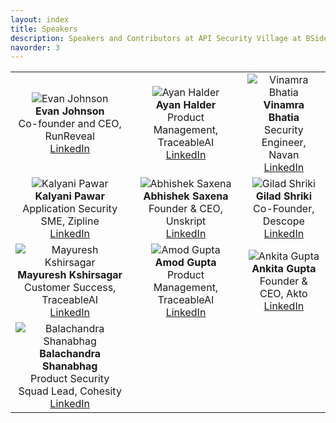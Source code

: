 ```yaml
---
layout: index
title: Speakers
description: Speakers and Contributors at API Security Village at BSides SF 2024
navorder: 3
---
```


| | | |
|:-------------------------:|:-------------------------:|:-------------------------:|
| ![Evan Johnson](https://media.licdn.com/dms/image/D5603AQH6YS2QebfbBQ/profile-displayphoto-shrink_400_400/0/1704148706237?e=1719446400&v=beta&t=XlXLB3wsHCVrVi-w-3PDGGkQTBre22-FSoWMbmWxZoA)<br> **Evan Johnson**<br>Co-founder and CEO, RunReveal<br>[LinkedIn](https://www.linkedin.com/in/ejcxx/) | ![Ayan Halder](https://media.licdn.com/dms/image/D5603AQF0qScsrKbcaQ/profile-displayphoto-shrink_400_400/0/1681257624694?e=1719446400&v=beta&t=7piwjaO4_tuXa39hr7IL7ECCNJVgMumkCnbECODMtm8)<br> **Ayan Halder**<br>Product Management, TraceableAI<br>[LinkedIn](https://www.linkedin.com/in/ayanhalder/) | ![Vinamra Bhatia](https://media.licdn.com/dms/image/D5603AQEzZx6_MoEQag/profile-displayphoto-shrink_400_400/0/1683231645852?e=1719446400&v=beta&t=VaMF1dlrUwJDG7Kf6oXbqL1YmlnksvqBeDkVpYN22_4)<br> **Vinamra Bhatia**<br>Security Engineer, Navan<br>[LinkedIn](https://www.linkedin.com/in/vinamrabhatia/) |
| ![Kalyani Pawar](https://media.licdn.com/dms/image/D4D03AQEd1pZBd80WEQ/profile-displayphoto-shrink_400_400/0/1713369770434?e=1719446400&v=beta&t=6gWZqeTMPztgi8_QVa1kfuEenNnX4AG2ghsl6ZD-6Rw)<br> **Kalyani Pawar**<br>Application Security SME, Zipline<br>[LinkedIn](https://www.linkedin.com/in/kalyani-pawar5/) | ![Abhishek Saxena](https://media.licdn.com/dms/image/D5603AQFAhNLRQNkEkw/profile-displayphoto-shrink_400_400/0/1706388071729?e=1719446400&v=beta&t=duD2AwAza-LjIAY4ZBPNL6Ht1CtQol7YbSthpfvumMY)<br> **Abhishek Saxena**<br>Founder & CEO, Unskript<br>[LinkedIn](https://www.linkedin.com/in/absaxena/) | ![Gilad Shriki](https://media.licdn.com/dms/image/D5603AQGzB_DboQy8Pw/profile-displayphoto-shrink_400_400/0/1682456308531?e=1719446400&v=beta&t=B2HqhXQM8aAi6t0stLOQ_1nmk9LZttLwRJ4CC24nO28)<br> **Gilad Shriki**<br>Co-Founder, Descope<br>[LinkedIn](https://www.linkedin.com/in/gshriki/) |
| ![Mayuresh Kshirsagar](https://media.licdn.com/dms/image/C5603AQFviFnXbllWUw/profile-displayphoto-shrink_800_800/0/1592414924328?e=1719446400&v=beta&t=QOkAnTDN-8YpFFT_6a5B3JMv824dbACrajWG09pOdT0)<br> **Mayuresh Kshirsagar**<br>Customer Success, TraceableAI<br>[LinkedIn](https://www.linkedin.com/in/mayureshkshirsagar/) | ![Amod Gupta](https://media.licdn.com/dms/image/C5603AQGPWzGRjo2zTA/profile-displayphoto-shrink_800_800/0/1571763147033?e=1719446400&v=beta&t=LzNDHXNJnGuq8AYdajNepMjUW8tWidC1_Ze7uKoqIaw)<br> **Amod Gupta**<br>Product Management, TraceableAI<br>[LinkedIn](https://www.linkedin.com/in/amodgupta/) | ![Ankita Gupta](https://media.licdn.com/dms/image/D5603AQHCNVtuHhoL4g/profile-displayphoto-shrink_400_400/0/1713513377230?e=1719446400&v=beta&t=vuRyYptv57SRJfUcx5qm1rwFV2MugXgzVcLixstSyUw)<br> **Ankita Gupta**<br>Founder & CEO, Akto<br>[LinkedIn](https://www.linkedin.com/in/ankita-gupta-89214515/) |
| ![Balachandra Shanabhag](https://media.licdn.com/dms/image/D5603AQFEWqIRy5r7lQ/profile-displayphoto-shrink_400_400/0/1712723815645?e=1719446400&v=beta&t=9aCa8MhWVlB0AtRiehzzENtiBnRWsHuZvNKbRTQULcI)<br> **Balachandra Shanabhag**<br>Product Security Squad Lead, Cohesity<br>[LinkedIn](https://www.linkedin.com/in/balachandra-shanabhag/r) | | |

